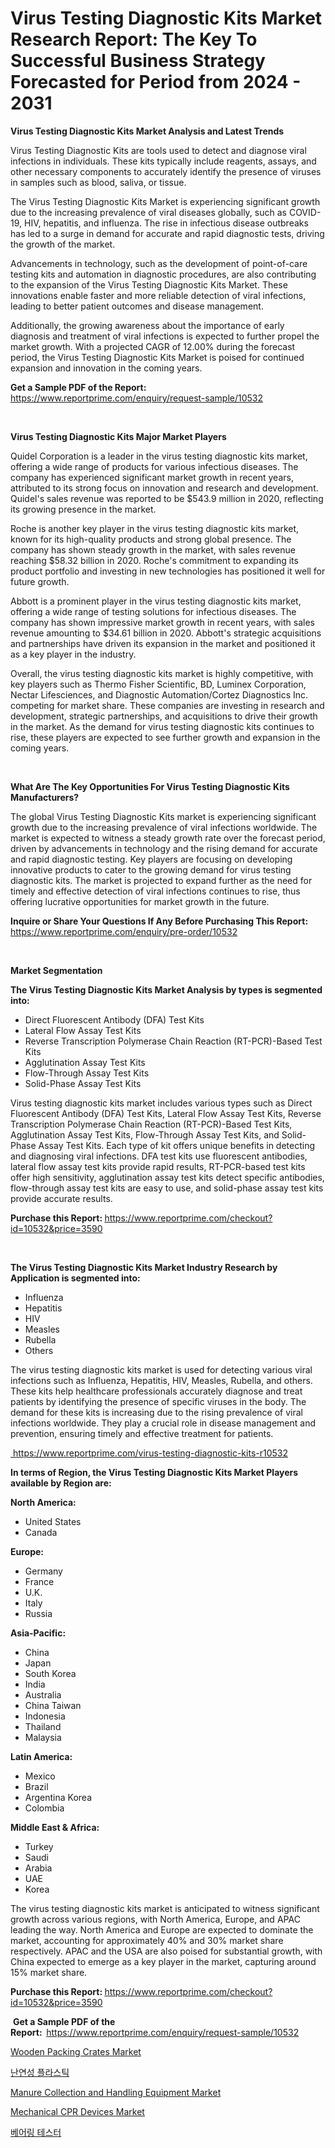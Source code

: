 <p><h1>Virus Testing Diagnostic Kits Market Research Report: The Key To Successful Business Strategy Forecasted for Period from 2024 - 2031</h1></p><p><strong>Virus Testing Diagnostic Kits Market Analysis and Latest Trends</strong></p>
<p><p>Virus Testing Diagnostic Kits are tools used to detect and diagnose viral infections in individuals. These kits typically include reagents, assays, and other necessary components to accurately identify the presence of viruses in samples such as blood, saliva, or tissue.</p><p>The Virus Testing Diagnostic Kits Market is experiencing significant growth due to the increasing prevalence of viral diseases globally, such as COVID-19, HIV, hepatitis, and influenza. The rise in infectious disease outbreaks has led to a surge in demand for accurate and rapid diagnostic tests, driving the growth of the market.</p><p>Advancements in technology, such as the development of point-of-care testing kits and automation in diagnostic procedures, are also contributing to the expansion of the Virus Testing Diagnostic Kits Market. These innovations enable faster and more reliable detection of viral infections, leading to better patient outcomes and disease management.</p><p>Additionally, the growing awareness about the importance of early diagnosis and treatment of viral infections is expected to further propel the market growth. With a projected CAGR of 12.00% during the forecast period, the Virus Testing Diagnostic Kits Market is poised for continued expansion and innovation in the coming years.</p></p>
<p><strong>Get a Sample PDF of the Report:&nbsp;</strong> <a href="https://www.reportprime.com/enquiry/request-sample/10532">https://www.reportprime.com/enquiry/request-sample/10532</a></p>
<p>&nbsp;</p>
<p><strong>Virus Testing Diagnostic Kits Major Market Players</strong></p>
<p><p>Quidel Corporation is a leader in the virus testing diagnostic kits market, offering a wide range of products for various infectious diseases. The company has experienced significant market growth in recent years, attributed to its strong focus on innovation and research and development. Quidel's sales revenue was reported to be $543.9 million in 2020, reflecting its growing presence in the market.</p><p>Roche is another key player in the virus testing diagnostic kits market, known for its high-quality products and strong global presence. The company has shown steady growth in the market, with sales revenue reaching $58.32 billion in 2020. Roche's commitment to expanding its product portfolio and investing in new technologies has positioned it well for future growth.</p><p>Abbott is a prominent player in the virus testing diagnostic kits market, offering a wide range of testing solutions for infectious diseases. The company has shown impressive market growth in recent years, with sales revenue amounting to $34.61 billion in 2020. Abbott's strategic acquisitions and partnerships have driven its expansion in the market and positioned it as a key player in the industry.</p><p>Overall, the virus testing diagnostic kits market is highly competitive, with key players such as Thermo Fisher Scientific, BD, Luminex Corporation, Nectar Lifesciences, and Diagnostic Automation/Cortez Diagnostics Inc. competing for market share. These companies are investing in research and development, strategic partnerships, and acquisitions to drive their growth in the market. As the demand for virus testing diagnostic kits continues to rise, these players are expected to see further growth and expansion in the coming years.</p></p>
<p>&nbsp;</p>
<p><strong>What Are The Key Opportunities For Virus Testing Diagnostic Kits Manufacturers?</strong></p>
<p><p>The global Virus Testing Diagnostic Kits market is experiencing significant growth due to the increasing prevalence of viral infections worldwide. The market is expected to witness a steady growth rate over the forecast period, driven by advancements in technology and the rising demand for accurate and rapid diagnostic testing. Key players are focusing on developing innovative products to cater to the growing demand for virus testing diagnostic kits. The market is projected to expand further as the need for timely and effective detection of viral infections continues to rise, thus offering lucrative opportunities for market growth in the future.</p></p>
<p><strong>Inquire or Share Your Questions If Any Before Purchasing This Report:</strong> <a href="https://www.reportprime.com/enquiry/pre-order/10532">https://www.reportprime.com/enquiry/pre-order/10532</a></p>
<p>&nbsp;</p>
<p><strong>Market Segmentation</strong></p>
<p><strong>The Virus Testing Diagnostic Kits Market Analysis by types is segmented into:</strong></p>
<p><ul><li>Direct Fluorescent Antibody (DFA) Test Kits</li><li>Lateral Flow Assay Test Kits</li><li>Reverse Transcription Polymerase Chain Reaction (RT-PCR)-Based Test Kits</li><li>Agglutination Assay Test Kits</li><li>Flow-Through Assay Test Kits</li><li>Solid-Phase Assay Test Kits</li></ul></p>
<p><p>Virus testing diagnostic kits market includes various types such as Direct Fluorescent Antibody (DFA) Test Kits, Lateral Flow Assay Test Kits, Reverse Transcription Polymerase Chain Reaction (RT-PCR)-Based Test Kits, Agglutination Assay Test Kits, Flow-Through Assay Test Kits, and Solid-Phase Assay Test Kits. Each type of kit offers unique benefits in detecting and diagnosing viral infections. DFA test kits use fluorescent antibodies, lateral flow assay test kits provide rapid results, RT-PCR-based test kits offer high sensitivity, agglutination assay test kits detect specific antibodies, flow-through assay test kits are easy to use, and solid-phase assay test kits provide accurate results.</p></p>
<p><strong>Purchase this Report:&nbsp;</strong><a href="https://www.reportprime.com/checkout?id=10532&price=3590">https://www.reportprime.com/checkout?id=10532&price=3590</a></p>
<p>&nbsp;</p>
<p><strong>The Virus Testing Diagnostic Kits Market Industry Research by Application is segmented into:</strong></p>
<p><ul><li>Influenza</li><li>Hepatitis</li><li>HIV</li><li>Measles</li><li>Rubella</li><li>Others</li></ul></p>
<p><p>The virus testing diagnostic kits market is used for detecting various viral infections such as Influenza, Hepatitis, HIV, Measles, Rubella, and others. These kits help healthcare professionals accurately diagnose and treat patients by identifying the presence of specific viruses in the body. The demand for these kits is increasing due to the rising prevalence of viral infections worldwide. They play a crucial role in disease management and prevention, ensuring timely and effective treatment for patients.</p></p>
<p><a href="https://www.reportprime.com/virus-testing-diagnostic-kits-r10532">&nbsp;https://www.reportprime.com/virus-testing-diagnostic-kits-r10532</a></p>
<p><strong>In terms of Region, the Virus Testing Diagnostic Kits Market Players available by Region are:</strong></p>
<p>
    <p> <strong> North America: </strong>
        <ul>
            <li>United States</li>
            <li>Canada</li>
        </ul>
        </p> 
    <p> <strong> Europe: </strong>
        <ul>
            <li>Germany</li>
            <li>France</li>
            <li>U.K.</li>
            <li>Italy</li>
            <li>Russia</li>
        </ul>
        </p> 
    <p> <strong> Asia-Pacific: </strong>
        <ul>
            <li>China</li>
            <li>Japan</li>
            <li>South Korea</li>
            <li>India</li>
            <li>Australia</li>
            <li>China Taiwan</li>
            <li>Indonesia</li>
            <li>Thailand</li>
            <li>Malaysia</li>
        </ul>
        </p> 
    <p> <strong> Latin America: </strong>
        <ul>
            <li>Mexico</li>
            <li>Brazil</li>
            <li>Argentina Korea</li>
            <li>Colombia</li>
        </ul>
        </p> 
    <p> <strong> Middle East & Africa: </strong>
        <ul>
            <li>Turkey</li>
            <li>Saudi</li>
            <li>Arabia</li>
            <li>UAE</li>
            <li>Korea</li>
        </ul>
    </p>
    </p>
<p><p>The virus testing diagnostic kits market is anticipated to witness significant growth across various regions, with North America, Europe, and APAC leading the way. North America and Europe are expected to dominate the market, accounting for approximately 40% and 30% market share respectively. APAC and the USA are also poised for substantial growth, with China expected to emerge as a key player in the market, capturing around 15% market share.</p></p>
<p><strong>Purchase this Report: </strong><a href="https://www.reportprime.com/checkout?id=10532&price=3590">https://www.reportprime.com/checkout?id=10532&price=3590</a></p>
<p>&nbsp;<strong>Get a Sample PDF of the Report:&nbsp;&nbsp;</strong><a href="https://www.reportprime.com/enquiry/request-sample/10532">https://www.reportprime.com/enquiry/request-sample/10532</a></p>
<p><strong></strong></p>
<p><p><a href="https://medium.com/@aureliarice/evaluating-global-wooden-packing-crates-market-trends-and-growth-opportunities-by-region-type-d3764dcd59c6">Wooden Packing Crates Market</a></p><p><a href="https://medium.com/@drewbarton1911/2024%EB%85%84%EB%B6%80%ED%84%B0-2031%EB%85%84%EA%B9%8C%EC%A7%80%EC%9D%98-%ED%99%94%EC%97%BC-%EB%82%B4%EC%84%B1-%ED%94%8C%EB%9D%BC%EC%8A%A4%ED%8B%B1-%EC%8B%9C%EC%9E%A5-%EC%84%B1%EC%9E%A5-%EC%A0%84%EB%A7%9D%EC%9D%80-11-7-%EC%9D%98-cagr%EB%A1%9C-%EC%98%88%EC%83%81%EB%90%98%EB%A9%B0-%EC%8B%9C%EC%9E%A5%EC%9D%98-%EB%8F%99%ED%96%A5-%EB%B6%84%EC%84%9D%EC%9D%80-%EC%9D%91%EC%9A%A9-%ED%94%84%EB%A1%9C%EA%B7%B8%EB%9E%A8-%EC%A7%80%EC%97%AD-%EC%A0%84%EB%A7%9D-%EB%B0%8F-%EC%88%98%EC%9D%B5%EC%97%90-%EC%9D%98%ED%95%B4-%EC%A0%9C%EC%8B%9C%EB%90%A9%EB%8B%88%EB%8B%A4-3f0bfa0141b5">난연성 플라스틱</a></p><p><a href="https://medium.com/@staceyhilll48/strategic-insights-into-global-manure-collection-and-handling-equipment-market-trends-2024-84f7cee97b8d">Manure Collection and Handling Equipment Market</a></p><p><a href="https://github.com/thereveren80/Market-Research-Report-List-1/blob/main/mechanical-cpr-devices-market.md">Mechanical CPR Devices Market</a></p><p><a href="https://medium.com/@soloncarter42/%EB%B2%A0%EC%96%B4%EB%A7%81-%ED%85%8C%EC%8A%A4%ED%84%B0-%EC%82%B0%EC%97%85%EC%97%90-%EB%8C%80%ED%95%9C-%ED%86%B5%EC%B0%B0-2031%EB%85%84%EA%B9%8C%EC%A7%80%EC%9D%98-%EC%8B%9C%EC%9E%A5-%EC%9E%AC%EC%A0%95-%EC%83%81%ED%83%9C-%EC%8B%9C%EC%9E%A5-%EA%B7%9C%EB%AA%A8-%EB%B0%8F-%EC%88%98%EC%9D%B5-%EB%B6%84%EC%84%9D-e749e2d895e5">베어링 테스터</a></p></p>